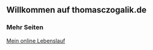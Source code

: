 ## Willkommen auf thomasczogalik.de

### Mehr Seiten

[Mein online Lebenslauf](http://thomasczogalik.de/online-cv/)
